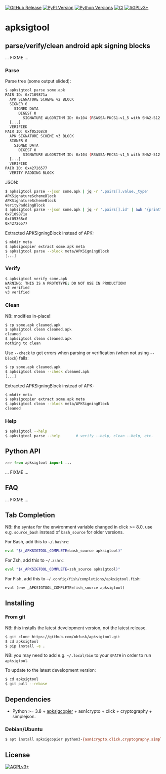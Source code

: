 <!-- {{{1

    File        : README.md
    Maintainer  : FC Stegerman <flx@obfusk.net>
    Date        : 2022-10-21

    Copyright   : Copyright (C) 2022  FC Stegerman
    Version     : v0.1.0
    License     : AGPLv3+

}}}1 -->

[![GitHub Release](https://img.shields.io/github/release/obfusk/apksigtool.svg?logo=github)](https://github.com/obfusk/apksigtool/releases)
[![PyPI Version](https://img.shields.io/pypi/v/apksigtool.svg)](https://pypi.python.org/pypi/apksigtool)
[![Python Versions](https://img.shields.io/pypi/pyversions/apksigtool.svg)](https://pypi.python.org/pypi/apksigtool)
[![CI](https://github.com/obfusk/apksigtool/workflows/CI/badge.svg)](https://github.com/obfusk/apksigtool/actions?query=workflow%3ACI)
[![AGPLv3+](https://img.shields.io/badge/license-AGPLv3+-blue.svg)](https://www.gnu.org/licenses/agpl-3.0.html)

<!--
<a href="https://repology.org/project/apksigtool/versions">
  <img src="https://repology.org/badge/vertical-allrepos/apksigtool.svg?header="
    alt="Packaging status" align="right" />
</a>

<a href="https://repology.org/project/python:apksigtool/versions">
  <img src="https://repology.org/badge/vertical-allrepos/python:apksigtool.svg?header="
    alt="Packaging status" align="right" />
</a>
-->

# apksigtool

## parse/verify/clean android apk signing blocks

... FIXME ...

### Parse

Parse tree (some output elided):

```bash
$ apksigtool parse some.apk
PAIR ID: 0x7109871a
  APK SIGNATURE SCHEME v2 BLOCK
  SIGNER 0
    SIGNED DATA
      DIGEST 0
        SIGNATURE ALGORITHM ID: 0x104 (RSASSA-PKCS1-v1_5 with SHA2-512 digest)
  [...]
  VERIFIED
PAIR ID: 0xf05368c0
  APK SIGNATURE SCHEME v3 BLOCK
  SIGNER 0
    SIGNED DATA
      DIGEST 0
        SIGNATURE ALGORITHM ID: 0x104 (RSASSA-PKCS1-v1_5 with SHA2-512 digest)
  [...]
  VERIFIED
PAIR ID: 0x42726577
  VERITY PADDING BLOCK
```

JSON:

```bash
$ apksigtool parse --json some.apk | jq -r '.pairs[].value._type'
APKSignatureSchemeBlock
APKSignatureSchemeBlock
VerityPaddingBlock
$ apksigtool parse --json some.apk | jq -r '.pairs[].id' | awk '{printf "0x%x\n", $1}'
0x7109871a
0xf05368c0
0x42726577
```

Extracted APKSigningBlock instead of APK:

```bash
$ mkdir meta
$ apksigcopier extract some.apk meta
$ apksigtool parse --block meta/APKSigningBlock
[...]
```

### Verify

```bash
$ apksigtool verify some.apk
WARNING: THIS IS A PROTOTYPE; DO NOT USE IN PRODUCTION!
v2 verified
v3 verified
```

### Clean

NB: modifies in-place!

```bash
$ cp some.apk cleaned.apk
$ apksigtool clean cleaned.apk
cleaned
$ apksigtool clean cleaned.apk
nothing to clean
```

Use `--check` to get errors when parsing or verification (when not
using `--block`) fails:

``` bash
$ cp some.apk cleaned.apk
$ apksigtool clean --check cleaned.apk
[...]
```

Extracted APKSigningBlock instead of APK:

```bash
$ mkdir meta
$ apksigcopier extract some.apk meta
$ apksigtool clean --block meta/APKSigningBlock
cleaned
```

### Help

```bash
$ apksigtool --help
$ apksigtool parse --help       # verify --help, clean --help, etc.
```

<!--
$ man apksigtool                # requires the man page to be installed
-->

## Python API

```python
>>> from apksigtool import ...
```

... FIXME ...

## FAQ

... FIXME ...

## Tab Completion

NB: the syntax for the environment variable changed in click >= 8.0,
use e.g. `source_bash` instead of `bash_source` for older versions.

For Bash, add this to `~/.bashrc`:

```bash
eval "$(_APKSIGTOOL_COMPLETE=bash_source apksigtool)"
```

For Zsh, add this to `~/.zshrc`:

```zsh
eval "$(_APKSIGTOOL_COMPLETE=zsh_source apksigtool)"
```

For Fish, add this to `~/.config/fish/completions/apksigtool.fish`:

```fish
eval (env _APKSIGTOOL_COMPLETE=fish_source apksigtool)
```

## Installing

<!--
### Using pip

```bash
$ pip install apksigtool
```

NB: depending on your system you may need to use e.g. `pip3 --user`
instead of just `pip`.
-->

### From git

NB: this installs the latest development version, not the latest
release.

```bash
$ git clone https://github.com/obfusk/apksigtool.git
$ cd apksigtool
$ pip install -e .
```

NB: you may need to add e.g. `~/.local/bin` to your `$PATH` in order
to run `apksigtool`.

To update to the latest development version:

```bash
$ cd apksigtool
$ git pull --rebase
```

## Dependencies

* Python >= 3.8 + [apksigcopier](https://github.com/obfusk/apksigcopier) +
  asn1crypto + click + cryptography + simplejson.

### Debian/Ubuntu

```bash
$ apt install apksigcopier python3-{asn1crypto,click,cryptography,simplejson}
```

## License

[![AGPLv3+](https://www.gnu.org/graphics/agplv3-155x51.png)](https://www.gnu.org/licenses/agpl-3.0.html)

<!-- vim: set tw=70 sw=2 sts=2 et fdm=marker : -->

